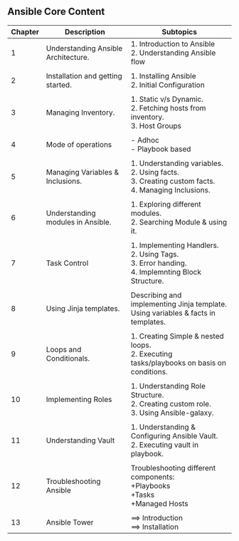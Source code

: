 Ansible Core Content
-----------------------

Chapter | Description | Subtopics
------- | ----------- | ----------
1 | Understanding Ansible Architecture. | 1. Introduction to Ansible </br > 2. Understanding Ansible flow
  |  | 
2 | Installation and getting started. | 1. Installing Ansible </br > 2. Initial Configuration
  |  | 
3 | Managing Inventory. | 1. Static v/s Dynamic. </br > 2. Fetching hosts from inventory. </br > 3. Host Groups
  |  | 
4 | Mode of operations | - Adhoc </br > - Playbook based
  |  | 
5 | Managing Variables & Inclusions. | 1. Understanding variables. </br > 2. Using facts. </br > 3. Creating custom facts. </br > 4. Managing Inclusions.
  |  | 
6 | Understanding modules in Ansible. | 1. Exploring different modules. </br > 2. Searching Module & using it.
  |  | 
7 | Task Control | 1. Implementing Handlers. </br > 2. Using Tags. </br > 3. Error handing. </br > 4. Implemnting Block Structure.
  |  | 
8 | Using Jinja templates. | Describing and implementing Jinja template. </br > Using variables & facts in templates.
  |  | 
9 | Loops and Conditionals. | 1. Creating Simple & nested loops. </br > 2. Executing tasks/playbooks on basis on conditions.
  |  | 
10 | Implementing Roles | 1. Understanding Role Structure. </br > 2. Creating custom role. </br > 3. Using Ansible-galaxy.
  |  | 
11 | Understanding Vault | 1. Understanding & Configuring Ansible Vault. </br > 2. Executing vault in playbook.
  |  | 
12 | Troubleshooting Ansible | Troubleshooting different components: </br > +Playbooks </br > +Tasks </br > +Managed Hosts
  |  | 
13 | Ansible Tower | ==> Introduction </br > ==> Installation

